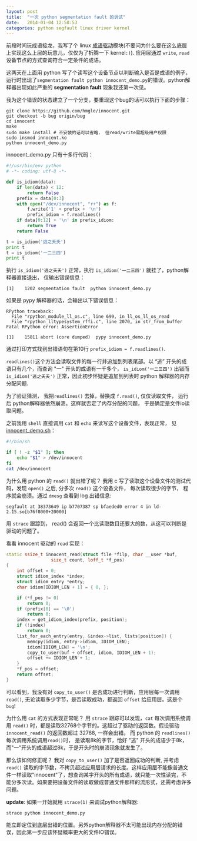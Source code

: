 ```yaml
---
layout: post
title:  "一次 python segmentation fault 的调试"
date:   2014-01-04 12:58:53
categories: python segfault linux driver kernel
---
```


前段时间玩成语接龙，我写了个 linux [成语驱动](https://github.com/hmgle/innocent)模块(不要问为什么要在这么底层上实现这么上层的玩意儿，仅仅为了折腾一下 kernel`:)`). 应用层通过 `write`, `read` 设备节点的方式查询符合一定条件的成语。

这两天在上面用 python 写了个读写这个设备节点以判断输入是否是成语的例子，运行时出现了`segmentation fault python innocent_demo.py`的错误。python解释器出现如此严重的 **segmentation fault** 现象我还第一次见。

我为这个错误的状态建立了一个分支，要重现这个bug的话可以执行下面的步骤：

	git clone https://github.com/hmgle/innocent.git
	git checkout -b bug origin/bug
	cd innocent
	make
	sudo make install # 不安装的话可以省略， 但read/write需超级用户权限
	sudo insmod innocent.ko
	python innocent_demo.py

innocent_demo.py 只有十多行代码：

```python
#!/usr/bin/env python
# -*- coding: utf-8 -*-

def is_idiom(data):
    if len(data) < 12:
        return False
    prefix = data[0:3]
    with open("/dev/innocent", "r+") as f:
        f.write('1' + prefix + '\n')
        prefix_idiom = f.readlines()
    if data[0:12] + '\n' in prefix_idiom:
        return True
    return False

t = is_idiom('逃之夭夭')
print t
t = is_idiom('一二三四')
print t
```

执行 `is_idiom('逃之夭夭')` 正常，执行 `is_idiom('一二三四')` 就挂了，python解释器直接退出， 仅输出错误信息：

	[1]    1202 segmentation fault  python innocent_demo.py

如果是 pypy 解释器的话，会输出以下错误信息：

	RPython traceback:
	  File "rpython_module_ll_os.c", line 699, in ll_os_ll_os_read
	  File "rpython_lltypesystem_rffi.c", line 2070, in str_from_buffer
	Fatal RPython error: AssertionError
	
	[1]    15811 abort (core dumped)  pypy innocent_demo.py

通过打印方式找到出错语句在第10行 `prefix_idiom = f.readlines()`. 

`readlines()`这个方法会读取文件的每一行并追加到列表尾部。以 “逃” 开头的成语只有几个，而查询 "一" 开头的成语有一千多个， `is_idiom('一二三四')` 出错而`is_idiom('逃之夭夭')` 正常，因此初步怀疑是追加到列表时 python 解释器的内存分配问题.

为了验证猜测， 我把`readlines()` 去掉，替换成 `f.read()`, 仅仅读取文件， 运行后 python解释器依然崩溃。这样就否定了内存分配的问题， 于是确定是文件io读取问题。

之前我用 `shell` 直接调用 `cat` 和 `echo` 来读写这个设备文件，表现正常， 见 [innocent_demo.sh](https://raw.github.com/hmgle/innocent/bug/innocent_demo.sh)：

```sh
#!/bin/sh

if [ ! -z "$1" ]; then
	echo "$1" > /dev/innocent
fi
cat /dev/innocent
```

为什么用 python 的 `read()` 就出错了呢？ 我用 c 写了读取这个设备文件的测试代码，发现 `open()` 之后, 分多次 `read()` 这个设备文件， 每次读取很少的字节， 程序就会崩溃。通过 `dmesg` 查看到 log 出错信息:

	segfault at 38373649 ip b7707387 sp bfaeded0 error 4 in ld-2.15.so[b76f8000+20000]

用 `strace` 跟踪到， read() 会返回一个比读取数目还要大的数，从这可以判断是驱动的问题了。

看看 innocent 驱动的 `read` 实现：

```cpp
static ssize_t innocent_read(struct file *filp, char __user *buf,
			     size_t count, loff_t *f_pos)
{
	int offset = 0;
	struct idiom_index *index;
	struct idiom_entry *entry;
	char idiom[IDIOM_LEN + 1] = { 0, };

	if (*f_pos != 0)
		return 0;
	if (prefix[0] == '\0')
		return 0;
	index = get_idiom_index(prefix, position);
	if (!index)
		return 0;
	list_for_each_entry(entry, &index->list, lists[position]) {
		memcpy(idiom, entry->idiom, IDIOM_LEN);
		idiom[IDIOM_LEN] = '\n';
		copy_to_user(buf + offset, idiom, IDIOM_LEN + 1);
		offset += IDIOM_LEN + 1;
	}
	*f_pos = offset;
	return offset;
}
```

可以看到，我没有对 `copy_to_user()` 是否成功进行判断，应用层每一次调用 `read()`, 无论读取多少字节，是否读取成功，都返回 `offset` 给应用层。这是个 `bug`!

为什么用 `cat` 的方式表现正常呢？ 用 `strace` 跟踪可以发现，`cat` 每次调用系统调用 `read()` 时，都是读取32768个字节的。这超过了驱动的返回数。假设驱动`innocent_read()` 的返回数超过 32768, 一样会出错。
而 python 的 `readlines()` 每次调用系统调用`read()`时， 是读取8k的字节，恰好 "逃" 开头的成语少于8k，而"一"开头的成语超过8k，于是开头时的崩溃现象就发生了。

那么该如何修正呢？ 我对 `copy_to_user()` 加了是否返回成功的判断, 并考虑`read()` 读取的字节数，不拷贝超过应用层请求的长度。这样应用层不能像普通文件一样读取"innocent"了，想查询某字开头的所有成语，就只能一次性读完，不能分多次读。如果要把设备文件的读取做成普通文件那样的流形式，还需考虑许多问题。

**update**: 如果一开始就用 `strace(1)` 来调试python解释器:

	strace python innocent_demo.py

能立即定位到底层出错的位置。另外python解释器不太可能出现内存分配的错误，因此第一步应该怀疑概率更大的文件IO错误。
